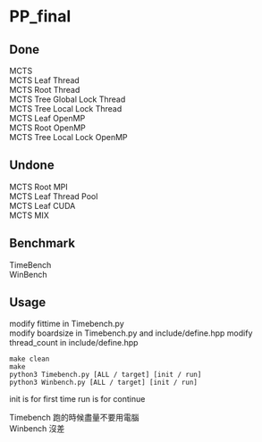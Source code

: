 # PP_final

## Done

MCTS  
MCTS Leaf Thread  
MCTS Root Thread  
MCTS Tree Global Lock Thread  
MCTS Tree Local Lock Thread  
MCTS Leaf OpenMP  
MCTS Root OpenMP  
MCTS Tree Local Lock OpenMP  

## Undone

MCTS Root MPI  
MCTS Leaf Thread Pool  
MCTS Leaf CUDA  
MCTS MIX

## Benchmark

TimeBench  
WinBench

## Usage

modify fittime in Timebench.py  
modify boardsize in Timebench.py and include/define.hpp
modify thread_count in include/define.hpp

```shell=
make clean
make
python3 Timebench.py [ALL / target] [init / run]
python3 Winbench.py [ALL / target] [init / run]
```
init is for first time
run is for continue

Timebench 跑的時候盡量不要用電腦  
Winbench 沒差
